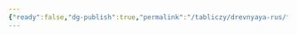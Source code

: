 ```yaml
---
{"ready":false,"dg-publish":true,"permalink":"/tabliczy/drevnyaya-rus/freski-czerkvi-spasa-preobrazheniya/","dgPassFrontmatter":true}
---
```



